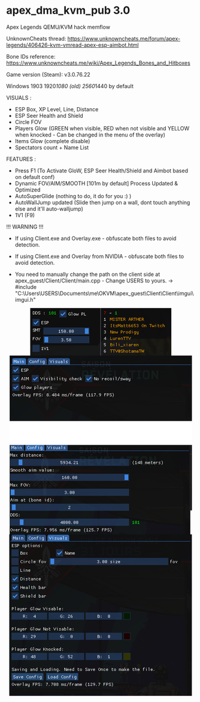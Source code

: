 # apex_dma_kvm_pub 3.0
 Apex Legends QEMU/KVM hack memflow

UnknownCheats thread: https://www.unknowncheats.me/forum/apex-legends/406426-kvm-vmread-apex-esp-aimbot.html

Bone IDs reference: https://www.unknowncheats.me/wiki/Apex_Legends_Bones_and_Hitboxes

Game version (Steam): v3.0.76.22

Windows 1903
1920*1080 (old)
2560*1440 by default

VISUALS :
 - ESP Box, XP Level, Line, Distance
 - ESP Seer Health and Shield
 - Circle FOV
 - Players Glow (GREEN when visible, RED when not visible and YELLOW when knocked - Can be changed in the menu of the overlay)
 - Items Glow (complete disable)
 - Spectators count + Name List

FEATURES :
 - Press F1 (To Activate GloW, ESP Seer Health/Shield and Aimbot based on default conf)
 - Dynamic FOV/AIM/SMOOTH [101m by default] Process Updated & Optimized
 - AutoSuperGlide (nothing to do, it do for you :) )
 - AutoWallJump updated (Slide then jump on a wall, dont touch anything else and it'll auto-walljump)
 - 1V1 (F9)

!!! WARNING !!!

 - If using Client.exe and Overlay.exe - obfuscate both files to avoid detection.
 - If using Client.exe and Overlay from NVIDIA - obfuscate both files to avoid detection.

 - You need to manually change the path on the client side at apex_guest/Client/Client/main.cpp - Change USERS to yours.
 -> #include "C:\Users\USERS\Documents\me\OKVM\apex_guest\Client\Client\imgui\imgui.h"

<img src="https://github.com/albatror/adkv/blob/master/demo/00.png?raw=true" style="display: block; margin: auto;" />
<img src="https://github.com/albatror/adkv/blob/master/demo/Demo2.png" style="display: block; margin: auto;" />
<img src="https://github.com/albatror/adkv/blob/master/demo/Demo3.png" style="display: block; margin: auto;" />
<img src="https://github.com/albatror/adkv/blob/master/demo/Demo4.png" style="display: block; margin: auto;" />
